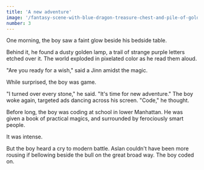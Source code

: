 ```yaml
---
title: 'A new adventure'
image: '/fantasy-scene-with-blue-dragon-treasure-chest-and-pile-of-golden-coins-d-illustration-707801968.jpg'
number: 3
---
```


One morning, the boy saw a faint glow beside his bedside table. 

Behind it, he found a dusty golden lamp, a trail of strange purple letters etched over it. The world exploded in pixelated color as he read them aloud. 

"Are you ready for a wish," said a Jinn amidst the magic. 

While surprised, the boy was game. 

"I turned over every stone," he said. "It's time for new adventure." The boy woke again, targeted ads dancing across his screen. "Code," he thought. 

Before long, the boy was coding at school in lower Manhattan. He was given a book of practical magics, and surrounded by ferociously smart people.

It was intense. 

But the boy heard a cry to modern battle. Aslan couldn't have been more rousing if bellowing beside the bull on the great broad way. The boy coded on.

